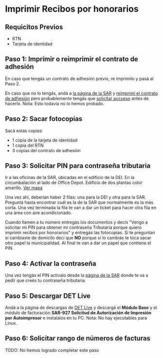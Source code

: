 # Imprimir Recibos por honorarios

## Requicitos Previos

* RTN
* Tarjeta de identidad

## Paso 1: Imprimir o reimprimir el contrato de adhesión

En caso que tengás un contrato de adhesión previo, re imprimilo y pasá al Paso 2.

En caso que no lo tengás, andá a [la página de la SAR](http://www.sar.gob.hn/) y [reimprimí el contrato de adhesión](http://oficinavirtual.sar.gob.hn/deienlinea/solicitudacceso/ReimpresionContrato.aspx) pero probablemente tengás que [solicitar accseso](http://oficinavirtual.sar.gob.hn/deienlinea/solicitudAcceso/FormularioAdhesion.aspx) antes de hacerlo. Nota: Esto todavía no lo hemos probado.

## Paso 2: Sacar fotocopias

Sacá estas copias:

* 1 copia de la tarjeta de identidad
* 1 copia del RTN
* 3 copias del contrato de adhesión

## Paso 3: Solicitar PIN para contraseña tributaria

Ir a las oficinas de la SAR, ubicadas en el edificio de la DEI. En la circumbalación al lado de Office Depot. Edificio de dos plantas color amarillo. [Ver mapa](https://www.google.hn/maps/place/DEI+(Direccion+Ejecutiva+De+Ingresos)/@15.5135046,-88.0381059,17z/data=!4m5!3m4!1s0x0:0x740a955e7125e447!8m2!3d15.5135049!4d-88.0359169?hl=es-419)

Una vez ahí, deberían haber 2 filas: una para la DEI y otra para la SAR. Preguntá hasta encontrar cuál es la de la SAR que normalmente es la más corta. Una vez terminada la fila te van a dar un ticket para hacer otra fila en una área con aire acondicionado.

Cuando llamen a tu número entregás los documentos y decís "Vengo a solicitar mi PIN para obtener mi contraseña Tributaria porque quiero imprimir recibos por honorarios" y entregás las fotocopias. Si te preguntan si cambiaste de domicilo decí que **NO** porque si lo cambiás te toca sacar otro papel la municipalidad. Al final te van a dar un papel que contiene el PIN.

## Paso 4: Activar la contraseña

Una vez tengás el PIN activalo desde la [página de la SAR](http://oficinavirtual.sar.gob.hn/deienlinea/solicitudacceso/ActivarPin.aspx) donde te va a pedir que creés tu contraseña tributaria.

## Paso 5: Descargar DET Live

Andá a la página de descargas de [DET Live](http://detlive.sar.gob.hn/?q=Descargas) y descargá el **Módulo Base** y el módulo de facturación **SAR-927 Solicitud de Autorización de Impresión por Autoimpresor** e instalalos en tu PC. Nota: No hay ejecutables para Linux.

## Paso 6: Solicitar rango de números de facturas

TODO: No hemos logrado completar este paso
